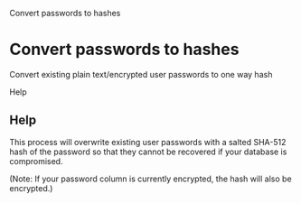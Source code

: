 
Convert passwords to hashes
# Convert passwords to hashes


Convert existing plain text/encrypted user passwords to one way hash

Help
## Help

This process will overwrite existing user passwords with a salted SHA-512 hash of the password so that they cannot be recovered if your database is compromised.

(Note: If your password column is currently encrypted, the hash will also be encrypted.)
